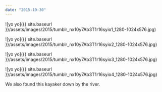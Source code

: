 ```yaml
---
date: "2015-10-30"
---
```


![yo yo]({{ site.baseurl }}/assets/images/2015/tumblr_nx10y7Ab3T1r16syio1_1280-1024x576.jpg)

![yo yo]({{ site.baseurl }}/assets/images/2015/tumblr_nx10y7Ab3T1r16syio2_1280-1024x576.jpg)

![yo yo]({{ site.baseurl }}/assets/images/2015/tumblr_nx10y7Ab3T1r16syio3_1280-1024x576.jpg)

![yo yo]({{ site.baseurl }}/assets/images/2015/tumblr_nx10y7Ab3T1r16syio4_1280-1024x576.jpg)

We also found this kayaker down by the river.
